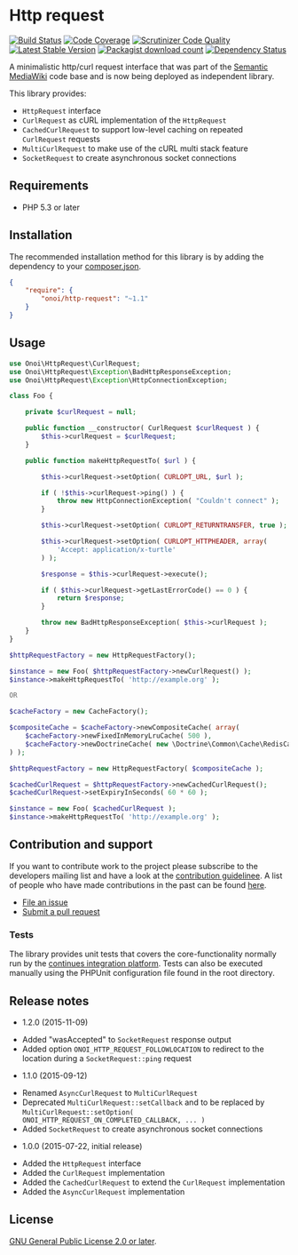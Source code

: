 # Http request

[![Build Status](https://secure.travis-ci.org/onoi/http-request.svg?branch=master)](http://travis-ci.org/onoi/http-request)
[![Code Coverage](https://scrutinizer-ci.com/g/onoi/http-request/badges/coverage.png?b=master)](https://scrutinizer-ci.com/g/onoi/http-request/?branch=master)
[![Scrutinizer Code Quality](https://scrutinizer-ci.com/g/onoi/http-request/badges/quality-score.png?b=master)](https://scrutinizer-ci.com/g/onoi/http-request/?branch=master)
[![Latest Stable Version](https://poser.pugx.org/onoi/http-request/version.png)](https://packagist.org/packages/onoi/http-request)
[![Packagist download count](https://poser.pugx.org/onoi/http-request/d/total.png)](https://packagist.org/packages/onoi/http-request)
[![Dependency Status](https://www.versioneye.com/php/onoi:http-request/badge.png)](https://www.versioneye.com/php/onoi:http-request)

A minimalistic http/curl request interface that was part of the [Semantic MediaWiki][smw] code base and
is now being deployed as independent library.

This library provides:

- `HttpRequest` interface
- `CurlRequest` as cURL implementation of the `HttpRequest`
- `CachedCurlRequest` to support low-level caching on repeated `CurlRequest` requests
- `MultiCurlRequest` to make use of the cURL multi stack feature
- `SocketRequest` to create asynchronous socket connections

## Requirements

- PHP 5.3 or later

## Installation

The recommended installation method for this library is by adding the
dependency to your [composer.json][composer].

```json
{
	"require": {
		"onoi/http-request": "~1.1"
	}
}
```

## Usage

```php
use Onoi\HttpRequest\CurlRequest;
use Onoi\HttpRequest\Exception\BadHttpResponseException;
use Onoi\HttpRequest\Exception\HttpConnectionException;

class Foo {

	private $curlRequest = null;

	public function __constructor( CurlRequest $curlRequest ) {
		$this->curlRequest = $curlRequest;
	}

	public function makeHttpRequestTo( $url ) {

		$this->curlRequest->setOption( CURLOPT_URL, $url );

		if ( !$this->curlRequest->ping() ) {
			throw new HttpConnectionException( "Couldn't connect" );
		}

		$this->curlRequest->setOption( CURLOPT_RETURNTRANSFER, true );

		$this->curlRequest->setOption( CURLOPT_HTTPHEADER, array(
			'Accept: application/x-turtle'
		) );

		$response = $this->curlRequest->execute();

		if ( $this->curlRequest->getLastErrorCode() == 0 ) {
			return $response;
		}

		throw new BadHttpResponseException( $this->curlRequest );
	}
}
```
```php
$httpRequestFactory = new HttpRequestFactory();

$instance = new Foo( $httpRequestFactory->newCurlRequest() );
$instance->makeHttpRequestTo( 'http://example.org' );

OR

$cacheFactory = new CacheFactory();

$compositeCache = $cacheFactory->newCompositeCache( array(
	$cacheFactory->newFixedInMemoryLruCache( 500 ),
	$cacheFactory->newDoctrineCache( new \Doctrine\Common\Cache\RedisCache() )
) );

$httpRequestFactory = new HttpRequestFactory( $compositeCache );

$cachedCurlRequest = $httpRequestFactory->newCachedCurlRequest();
$cachedCurlRequest->setExpiryInSeconds( 60 * 60 );

$instance = new Foo( $cachedCurlRequest );
$instance->makeHttpRequestTo( 'http://example.org' );
```

## Contribution and support

If you want to contribute work to the project please subscribe to the
developers mailing list and have a look at the [contribution guidelinee](/CONTRIBUTING.md). A list of people who have made contributions in the past can be found [here][contributors].

* [File an issue](https://github.com/onoi/http-request/issues)
* [Submit a pull request](https://github.com/onoi/http-request/pulls)

### Tests

The library provides unit tests that covers the core-functionality normally run by the [continues integration platform][travis]. Tests can also be executed manually using the PHPUnit configuration file found in the root directory.

## Release notes

* 1.2.0 (2015-11-09)
 - Added "wasAccepted" to `SocketRequest` response output
 - Added option `ONOI_HTTP_REQUEST_FOLLOWLOCATION` to redirect to the location during a `SocketRequest::ping` request

* 1.1.0 (2015-09-12)
 - Renamed `AsyncCurlRequest` to `MultiCurlRequest`
 - Deprecated `MultiCurlRequest::setCallback` and to be replaced by `MultiCurlRequest::setOption( ONOI_HTTP_REQUEST_ON_COMPLETED_CALLBACK, ... )`
 - Added `SocketRequest` to create asynchronous socket connections

* 1.0.0 (2015-07-22, initial release)
 - Added the `HttpRequest` interface
 - Added the `CurlRequest` implementation
 - Added the `CachedCurlRequest` to extend the `CurlRequest` implementation
 - Added the `AsyncCurlRequest` implementation

## License

[GNU General Public License 2.0 or later][license].

[composer]: https://getcomposer.org/
[contributors]: https://github.com/onoi/http-request/graphs/contributors
[license]: https://www.gnu.org/copyleft/gpl.html
[travis]: https://travis-ci.org/onoi/http-request
[smw]: https://github.com/SemanticMediaWiki/SemanticMediaWiki/
